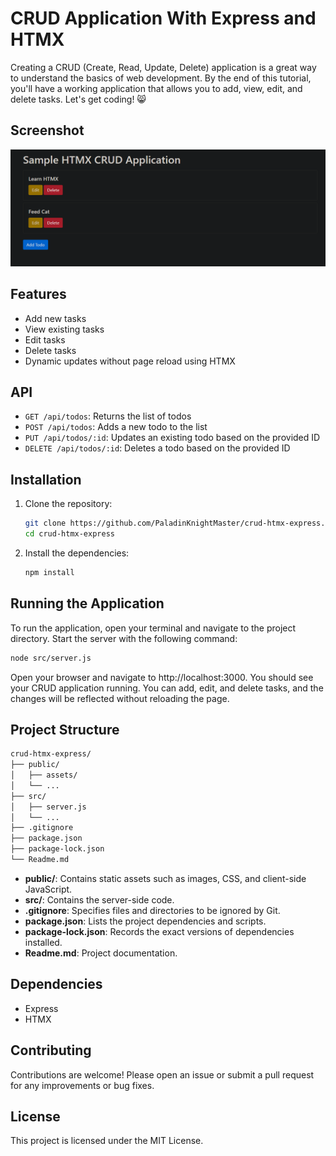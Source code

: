 # CRUD Application With Express and HTMX

Creating a CRUD (Create, Read, Update, Delete) application is a great way to understand the basics of web development. By the end of this tutorial, you'll have a working application that allows you to add, view, edit, and delete tasks. Let's get coding! 😸

## Screenshot
![Application Screenshot](https://github.com/PaladinKnightMaster/crud-htmx-express/blob/main/public/assets/screenshot.png)

## Features

- Add new tasks
- View existing tasks
- Edit tasks
- Delete tasks
- Dynamic updates without page reload using HTMX

## API

* `GET /api/todos`: Returns the list of todos
* `POST /api/todos`: Adds a new todo to the list
* `PUT /api/todos/:id`: Updates an existing todo based on the provided ID
* `DELETE /api/todos/:id`: Deletes a todo based on the provided ID

## Installation

1. Clone the repository:
    ```bash
    git clone https://github.com/PaladinKnightMaster/crud-htmx-express.git
    cd crud-htmx-express
    ```

2. Install the dependencies:
    ```bash
    npm install
    ```

## Running the Application

To run the application, open your terminal and navigate to the project directory. Start the server with the following command:

```bash
node src/server.js
```
Open your browser and navigate to http://localhost:3000. You should see your CRUD application running. You can add, edit, and delete tasks, and the changes will be reflected without reloading the page.

## Project Structure

```bash
crud-htmx-express/
├── public/
│   ├── assets/
│   └── ...
├── src/
│   ├── server.js
│   └── ...
├── .gitignore
├── package.json
├── package-lock.json
└── Readme.md
```
* **public/**: Contains static assets such as images, CSS, and client-side JavaScript.
* **src/**: Contains the server-side code.
* **.gitignore**: Specifies files and directories to be ignored by Git.
* **package.json**: Lists the project dependencies and scripts.
* **package-lock.json**: Records the exact versions of dependencies installed.
* **Readme.md**: Project documentation.

## Dependencies

- Express
- HTMX

## Contributing

Contributions are welcome! Please open an issue or submit a pull request for any improvements or bug fixes.

## License

This project is licensed under the MIT License.